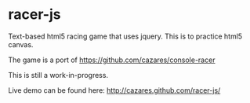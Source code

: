 racer-js
========

Text-based html5 racing game that uses jquery. This is to practice html5 canvas.

The game is a port of https://github.com/cazares/console-racer

This is still a work-in-progress.

Live demo can be found here: http://cazares.github.com/racer-js/
